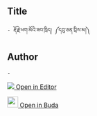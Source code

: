 ## Title
	- རྡོ་རྗེ་ཕག་མོའི་ཟབ་ཁྲིད། ༼དབུ་ཅན་བྲིས་མ།༽

## Author
	- 



[<img src="https://img.icons8.com/color/25/000000/edit-property.png"> Open in Editor](http://editor.openpecha.org/P010797)

[<img width="25" src="https://library.bdrc.io/icons/BUDA-small.svg"> Open in Buda](https://library.bdrc.io/show/bdr:IE0OPP010797)
